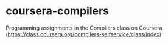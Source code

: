 coursera-compilers
==================

Programming assignments in the Compilers class on Coursera (https://class.coursera.org/compilers-selfservice/class/index)
